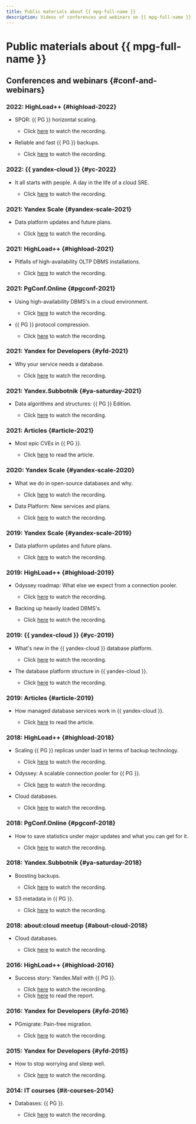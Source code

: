 ```yaml
---
title: Public materials about {{ mpg-full-name }}
description: Videos of conferences and webinars on {{ mpg-full-name }}.
---
```


# Public materials about {{ mpg-full-name }}

## Conferences and webinars {#conf-and-webinars}

### 2022: HighLoad++ {#highload-2022}

* SPQR: {{ PG }} horizontal scaling.

  * Click [here](https://highload.ru/moscow/2022/abstracts/9662) to watch the recording.

* Reliable and fast {{ PG }} backups.

  * Click [here](https://www.youtube.com/watch?v=DcIq7H622dQ) to watch the recording.

### 2022: {{ yandex-cloud }} {#yc-2022}

* It all starts with people. A day in the life of a cloud SRE.

  * Click [here](https://www.youtube.com/watch?v=8YwepbGf1WM) to watch the recording.

### 2021: Yandex Scale {#yandex-scale-2021}

* Data platform updates and future plans.

  * Click [here](https://www.youtube.com/watch?v=34azYnDBiYY) to watch the recording.

### 2021: HighLoad++ {#highload-2021}

* Pitfalls of high-availability OLTP DBMS installations.

  * Click [here](https://www.youtube.com/watch?v=vxT0tDEk7jU) to watch the recording.

### 2021: PgConf.Online {#pgconf-2021}

* Using high-availability DBMS's in a cloud environment.

  * Click [here](https://www.youtube.com/watch?v=B9tMOJdCPko) to watch the recording.

* {{ PG }} protocol compression.

  * Click [here](https://pgconf.ru/202110/309227) to watch the recording.

### 2021: Yandex for Developers {#yfd-2021}

* Why your service needs a database.

  * Click [here](https://www.youtube.com/watch?v=cddm8I0UgjU) to watch the recording.

### 2021: Yandex.Subbotnik {#ya-saturday-2021}

* Data algorithms and structures: {{ PG }} Edition.

  * Click [here](https://www.youtube.com/live/35Q2338ywEw?feature=share&t=2283) to watch the recording.

### 2021: Articles {#article-2021}

* Most epic CVEs in {{ PG }}.

  * Click [here](https://xakep.ru/2021/12/03/postgresql-cve-history/) to read the article.

### 2020: Yandex Scale {#yandex-scale-2020}

* What we do in open-source databases and why.

  * Click [here](https://www.youtube.com/watch?v=PCG5bO9Ug60) to watch the recording.

* Data Platform: New services and plans.

  * Click [here](https://www.youtube.com/watch?v=2366fedcSK8) to watch the recording.

### 2019: Yandex Scale {#yandex-scale-2019}

* Data platform updates and future plans.

  * Click [here](https://www.youtube.com/watch?v=wp3JugBvJFc) to watch the recording.

### 2019: HighLoad++ {#highload-2019}

* Odyssey roadmap: What else we expect from a connection pooler.

  * Click [here](https://highload.ru/moscow/2019/abstracts/5982) to watch the recording.

* Backing up heavily loaded DBMS's.

  * Click [here](https://highload.ru/moscow/2019/abstracts/5981) to watch the recording.

### 2019: {{ yandex-cloud }} {#yc-2019}

* What's new in the {{ yandex-cloud }} database platform.

  * Click [here](https://www.youtube.com/watch?v=5OcUo3J4Wdc) to watch the recording.

* The database platform structure in {{ yandex-cloud }}.

  * Click [here](https://www.youtube.com/watch?v=Cwdg425a_cw) to watch the recording.

### 2019: Articles {#article-2019}

* How managed database services work in {{ yandex-cloud }}.

  * Click [here](https://habr.com/ru/companies/yandex/articles/477860/) to read the article.

### 2018: HighLoad++ {#highload-2018}

* Scaling {{ PG }} replicas under load in terms of backup technology.

  * Click [here](https://highload.ru/moscow/2018/abstracts/3964) to watch the recording.

* Odyssey: A scalable connection pooler for {{ PG }}.

  * Click [here](https://www.youtube.com/watch?v=Wq7wQ9oyvSw) to watch the recording.

* Cloud databases.

  * Click [here](https://www.youtube.com/watch?v=xyMN1EA9p5Y) to watch the recording.

### 2018: PgConf.Online {#pgconf-2018}

* How to save statistics under major updates and what you can get for it.

  * Click [here](https://www.youtube.com/watch?v=uAbJ2C2Fxj8) to watch the recording.

### 2018: Yandex.Subbotnik {#ya-saturday-2018}

* Boosting backups.

  * Click [here](https://www.youtube.com/watch?v=bXuN4Na0cEo) to watch the recording.

* S3 metadata in {{ PG }}.

  * Click [here](https://www.youtube.com/watch?v=HqPYXZDt3VA) to watch the recording.

### 2018: about:cloud meetup {#about-cloud-2018}

* Cloud databases.

  * Click [here](https://www.youtube.com/watch?v=3n7O4QfYWus) to watch the recording.

### 2016: HighLoad++ {#highload-2016}

* Success story: Yandex.Mail with {{ PG }}.

  * Click [here](https://www.youtube.com/watch?v=pe_dwL38_o8) to watch the recording.
  * Click [here](https://habr.com/ru/articles/321756/) to read the report.

### 2016: Yandex for Developers {#yfd-2016}

* PGmigrate: Pain-free migration.

  * Click [here](https://www.youtube.com/watch?v=LqB1DA6fJB8) to watch the recording.

### 2015: Yandex for Developers {#yfd-2015}

* How to stop worrying and sleep well.

  * Click [here](https://www.youtube.com/watch?v=cqyloVzIZqM) to watch the recording.

### 2014: IT courses {#it-courses-2014}

* Databases: {{ PG }}.

  * Click [here](https://www.youtube.com/watch?v=ejLzS6rVpkk) to watch the recording.
